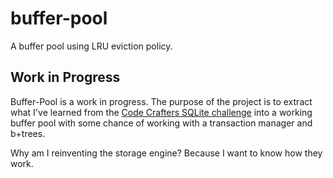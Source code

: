 # buffer-pool
A buffer pool using LRU eviction policy.

## Work in Progress
Buffer-Pool is a work in progress. The purpose of the project is to extract what I've 
learned from the [Code Crafters SQLite challenge](https://app.codecrafters.io/courses/sqlite/overview) 
into a working buffer pool with some chance of working with a transaction manager and b+trees. 

Why am I reinventing the storage engine? Because I want to know how they work.
